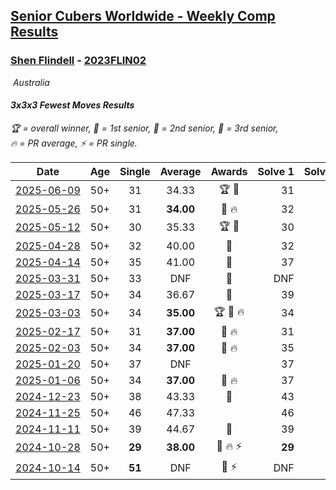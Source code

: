 <style>table {white-space: nowrap;}</style>
<link rel="stylesheet" type="text/css" href="/scw-comp/css/flags.css" />

## [Senior Cubers Worldwide - Weekly Comp Results](/scw-comp/results/)
### [Shen Flindell](README.md) - [2023FLIN02](https://www.worldcubeassociation.org/persons/2023FLIN02?event=333fm)

<i class="flag flag-AU" />&nbsp;Australia

#### 3x3x3 Fewest Moves Results

<span style="white-space: nowrap;">🏆 = overall winner</span>, <span style="white-space: nowrap;">🥇 = 1st senior</span>, <span style="white-space: nowrap;">🥈 = 2nd senior</span>, <span style="white-space: nowrap;">🥉 = 3rd senior</span>, <span style="white-space: nowrap;">🔥 = PR average</span>, <span style="white-space: nowrap;">⚡ = PR single</span>.

| Date | Age | Single | Average | Awards | Solve 1 | Solve 2 | Solve 3 | Solution |
| :--: | :--: | :--: | :--: | :--: | --: | --: | --: | :-- |
| [2025-06-09](../../results/2025-06-09/333fm.md) | 50+ | 31 | 34.33 | 🏆 🥇 | 31 | 37 | 35 | [Desktop](https://www.facebook.com/events/583348094398254/permalink/591575160242214) / [Mobile](https://m.facebook.com/events/583348094398254?view=permalink&id=591575160242214) |
| [2025-05-26](../../results/2025-05-26/333fm.md) | 50+ | 31 | **34.00** | 🥈 🔥 | 32 | 39 | 31 | [Desktop](https://www.facebook.com/events/998586152446477/permalink/1006617001643392) / [Mobile](https://m.facebook.com/events/998586152446477?view=permalink&id=1006617001643392) |
| [2025-05-12](../../results/2025-05-12/333fm.md) | 50+ | 30 | 35.33 | 🏆 🥇 | 30 | 37 | 39 | [Desktop](https://www.facebook.com/events/1199638985139585/permalink/1202430924860391) / [Mobile](https://m.facebook.com/events/1199638985139585?view=permalink&id=1202430924860391) |
| [2025-04-28](../../results/2025-04-28/333fm.md) | 50+ | 32 | 40.00 | 🥈 | 32 | 41 | 47 | [Desktop](https://www.facebook.com/events/1184675719499464/permalink/1192618155371887) / [Mobile](https://m.facebook.com/events/1184675719499464?view=permalink&id=1192618155371887) |
| [2025-04-14](../../results/2025-04-14/333fm.md) | 50+ | 35 | 41.00 | 🥈 | 37 | 35 | 51 | [Desktop](https://www.facebook.com/events/1333469884550778/permalink/1339631683934598) / [Mobile](https://m.facebook.com/events/1333469884550778?view=permalink&id=1339631683934598) |
| [2025-03-31](../../results/2025-03-31/333fm.md) | 50+ | 33 | DNF | 🥈 | DNF | 43 | 33 | [Desktop](https://www.facebook.com/events/1407577470408937/permalink/1411961003303917) / [Mobile](https://m.facebook.com/events/1407577470408937?view=permalink&id=1411961003303917) |
| [2025-03-17](../../results/2025-03-17/333fm.md) | 50+ | 34 | 36.67 | 🥇 | 39 | 37 | 34 | [Desktop](https://www.facebook.com/events/1337425114124627/permalink/1343488380184967) / [Mobile](https://m.facebook.com/events/1337425114124627?view=permalink&id=1343488380184967) |
| [2025-03-03](../../results/2025-03-03/333fm.md) | 50+ | 34 | **35.00** | 🏆 🥇 🔥 | 34 | 36 | 35 | [Desktop](https://www.facebook.com/events/2034790080362104/permalink/2042515829589529) / [Mobile](https://m.facebook.com/events/2034790080362104?view=permalink&id=2042515829589529) |
| [2025-02-17](../../results/2025-02-17/333fm.md) | 50+ | 31 | **37.00** | 🥈 🔥 | 31 | 33 | 47 | [Desktop](https://www.facebook.com/events/1135701151362285/permalink/1141925307406536) / [Mobile](https://m.facebook.com/events/1135701151362285?view=permalink&id=1141925307406536) |
| [2025-02-03](../../results/2025-02-03/333fm.md) | 50+ | 34 | **37.00** | 🥉 🔥 | 35 | 42 | 34 | [Desktop](https://www.facebook.com/events/605002372462927/permalink/614520928177738) / [Mobile](https://m.facebook.com/events/605002372462927?view=permalink&id=614520928177738) |
| [2025-01-20](../../results/2025-01-20/333fm.md) | 50+ | 37 | DNF |  | 37 | 38 | DNF | [Desktop](https://www.facebook.com/events/2431599283867344/permalink/2439404639753475) / [Mobile](https://m.facebook.com/events/2431599283867344?view=permalink&id=2439404639753475) |
| [2025-01-06](../../results/2025-01-06/333fm.md) | 50+ | 34 | **37.00** | 🥉 🔥 | 37 | 40 | 34 | [Desktop](https://www.facebook.com/events/1116608616224962/permalink/1123060298913127) / [Mobile](https://m.facebook.com/events/1116608616224962?view=permalink&id=1123060298913127) |
| [2024-12-23](../../results/2024-12-23/333fm.md) | 50+ | 38 | 43.33 | 🥉 | 43 | 49 | 38 | [Desktop](https://www.facebook.com/events/1089321362895258/permalink/1097299788764082) / [Mobile](https://m.facebook.com/events/1089321362895258?view=permalink&id=1097299788764082) |
| [2024-11-25](../../results/2024-11-25/333fm.md) | 50+ | 46 | 47.33 |  | 46 | 50 | 46 | [Desktop](https://www.facebook.com/events/1676509486259197/permalink/1683286442248168) / [Mobile](https://m.facebook.com/events/1676509486259197?view=permalink&id=1683286442248168) |
| [2024-11-11](../../results/2024-11-11/333fm.md) | 50+ | 39 | 44.67 | 🥈 | 39 | 51 | 44 | [Desktop](https://www.facebook.com/events/1083595216209881/permalink/1090718505497552) / [Mobile](https://m.facebook.com/events/1083595216209881?view=permalink&id=1090718505497552) |
| [2024-10-28](../../results/2024-10-28/333fm.md) | 50+ | **29** | **38.00** | 🥈 🔥 ⚡ | **29** | 43 | 42 | [Desktop](https://www.facebook.com/events/1698508710710568/permalink/1701458703748902) / [Mobile](https://m.facebook.com/events/1698508710710568?view=permalink&id=1701458703748902) |
| [2024-10-14](../../results/2024-10-14/333fm.md) | 50+ | **51** | DNF | 🥉 ⚡ | DNF | **51** | 53 | [Desktop](https://www.facebook.com/events/1063108871886413/permalink/1071989687664998) / [Mobile](https://m.facebook.com/events/1063108871886413?view=permalink&id=1071989687664998) |


<!-- Global site tag (gtag.js) - Google Analytics -->
<script async src="https://www.googletagmanager.com/gtag/js?id=UA-86348435-3"></script>
<script>window.dataLayer = window.dataLayer || []; function gtag() {dataLayer.push(arguments);} gtag('js', new Date()); gtag('config', 'UA-86348435-3');</script>

